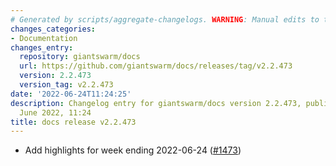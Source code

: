 ```yaml
---
# Generated by scripts/aggregate-changelogs. WARNING: Manual edits to this files will be overwritten.
changes_categories:
- Documentation
changes_entry:
  repository: giantswarm/docs
  url: https://github.com/giantswarm/docs/releases/tag/v2.2.473
  version: 2.2.473
  version_tag: v2.2.473
date: '2022-06-24T11:24:25'
description: Changelog entry for giantswarm/docs version 2.2.473, published on 24
  June 2022, 11:24
title: docs release v2.2.473
---
```


- Add highlights for week ending 2022-06-24 ([#1473](https://github.com/giantswarm/docs/pull/1473))
